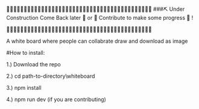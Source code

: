 

:construction::construction::construction::construction::construction::construction::construction::construction::construction::construction::construction::construction::construction::construction::construction::construction::construction::construction::construction::construction::construction::construction::construction::construction::construction::construction::construction::construction::construction::construction::construction::construction::construction::construction::construction::construction::construction::construction::construction::construction::construction::construction:
###:pick: Under Construction Come Back later :wave: or :construction_worker: Contribute to make some progress :hammer: !

:construction::construction::construction::construction::construction::construction::construction::construction::construction::construction::construction::construction::construction::construction::construction::construction::construction::construction::construction::construction::construction::construction::construction::construction::construction::construction::construction::construction::construction::construction::construction::construction::construction::construction::construction::construction::construction::construction::construction::construction::construction::construction:


A white board where people can collabrate draw and download as image


#How to install:

1.) Download the repo

2.) cd path-to-directory\whiteboard

3.) npm install

4.) npm run dev (if you are contributing)

